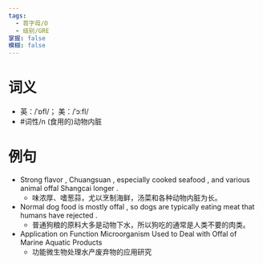 ```yaml
---
tags:
  - 首字母/O
  - 级别/GRE
掌握: false
模糊: false
---
```

# 词义
- 英：/ˈɒfl/； 美：/ˈɔːfl/
- #词性/n  (食用的)动物内脏
# 例句
- Strong flavor , Chuangsuan , especially cooked seafood , and various animal offal Shangcai longer .
	- 味浓厚、嗜葱蒜，尤以烹制海鲜，汤菜和各种动物内脏为长。
- Normal dog food is mostly offal , so dogs are typically eating meat that humans have rejected .
	- 普通狗粮的原料大多是动物下水，所以狗吃的通常是人类不要的肉类。
- Application on Function Microorganism Used to Deal with Offal of Marine Aquatic Products
	- 功能微生物处理水产废弃物的应用研究

